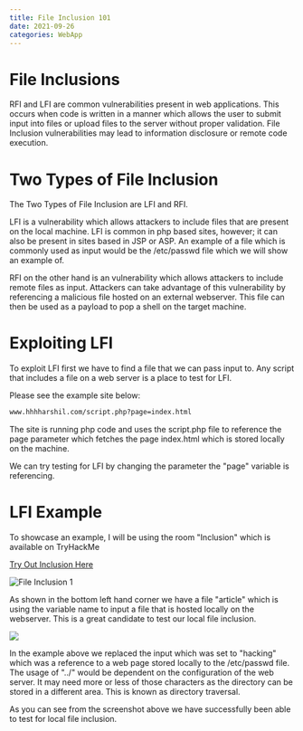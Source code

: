```yaml
---
title: File Inclusion 101
date: 2021-09-26
categories: WebApp
---
```


# File Inclusions
RFI and LFI are common vulnerabilities present in web applications. This occurs when code is written in a manner which allows the user to submit input into files or upload files to the server without proper validation. File Inclusion vulnerabilities may lead to information disclosure or remote code execution.
<br>

# Two Types of File Inclusion
The Two Types of File Inclusion are LFI and RFI.

LFI is a vulnerability which allows attackers to include files that are present on the local machine. LFI is common in php based sites, however; it can also be present in sites based in JSP or ASP. An example of a file which is commonly used as input would be the /etc/passwd file which we will show an example of.

RFI on the other hand is an vulnerability which allows attackers to include remote files as input. Attackers can take advantage of this vulnerability by referencing a malicious file hosted on an external webserver. This file can then be used as a payload to pop a shell on the target machine.

# Exploiting LFI

To exploit LFI first we have to find a file that we can pass input to. Any script that includes a file on a web server is a place to test for LFI.

Please see the example site below:
```sh
www.hhhharshil.com/script.php?page=index.html
```

The site is running php code and uses the script.php file to reference the page parameter which fetches the page index.html which is stored locally on the machine.

We can try testing for LFI by changing the parameter the "page" variable is referencing.

# LFI Example

To showcase an example, I will be using the room "Inclusion" which is available on TryHackMe

[Try Out Inclusion Here](https://tryhackme.com/room/inclusion)

![File Inclusion 1]({{site.url}}/assets/images/file-inclusions/file-inclusion-1.png)

As shown in the bottom left hand corner we have a file "article" which is using the variable name to input a file that is hosted locally on the webserver. This is a great candidate to test our local file inclusion.

<img src="/assets/images/file-inclusions/file-inclusion-2.png">

In the example above we replaced the input which was set to "hacking" which was a reference to a web page stored locally to the /etc/passwd file. The usage of "../" would be dependent on the configuration of the web server. It may need more or less of those characters as the directory can be stored in a different area. This is known as directory traversal.

As you can see from the screenshot above we have successfully been able to test for local file inclusion.
